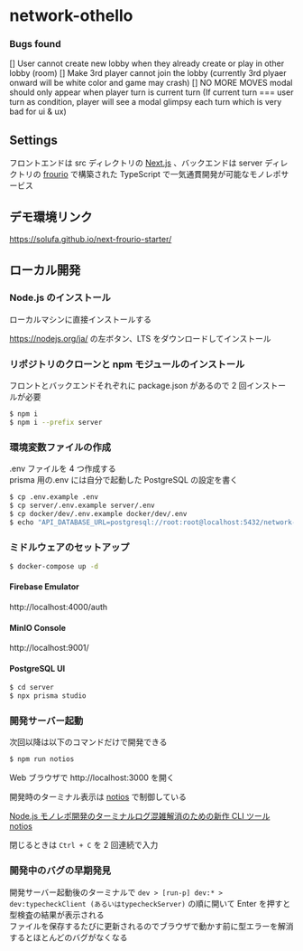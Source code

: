 # network-othello

### Bugs found

[] User cannot create new lobby when they already create or play in other lobby (room)
[] Make 3rd player cannot join the lobby (currently 3rd plyaer onward will be white color and game may crash)
[] NO MORE MOVES modal should only appear when player turn is current turn (If current turn === user turn as condition, player will see a modal glimpsy each turn which is very bad for ui & ux)

## Settings

フロントエンドは src ディレクトリの [Next.js](https://nextjs.org/) 、バックエンドは server ディレクトリの [frourio](https://frourio.com/) で構築された TypeScript で一気通貫開発が可能なモノレポサービス

## デモ環境リンク

https://solufa.github.io/next-frourio-starter/

## ローカル開発

### Node.js のインストール

ローカルマシンに直接インストールする

https://nodejs.org/ja/ の左ボタン、LTS をダウンロードしてインストール

### リポジトリのクローンと npm モジュールのインストール

フロントとバックエンドそれぞれに package.json があるので 2 回インストールが必要

```sh
$ npm i
$ npm i --prefix server
```

### 環境変数ファイルの作成

.env ファイルを 4 つ作成する  
prisma 用の.env には自分で起動した PostgreSQL の設定を書く

```sh
$ cp .env.example .env
$ cp server/.env.example server/.env
$ cp docker/dev/.env.example docker/dev/.env
$ echo "API_DATABASE_URL=postgresql://root:root@localhost:5432/network-othello" >> server/prisma/.env
```

### ミドルウェアのセットアップ

```sh
$ docker-compose up -d
```

#### Firebase Emulator

http://localhost:4000/auth

#### MinIO Console

http://localhost:9001/

#### PostgreSQL UI

```sh
$ cd server
$ npx prisma studio
```

### 開発サーバー起動

次回以降は以下のコマンドだけで開発できる

```sh
$ npm run notios
```

Web ブラウザで http://localhost:3000 を開く

開発時のターミナル表示は [notios](https://github.com/frouriojs/notios) で制御している

[Node.js モノレポ開発のターミナルログ混雑解消のための新作 CLI ツール notios](https://zenn.dev/luma/articles/nodejs-new-cli-tool-notios)

閉じるときは `Ctrl + C` を 2 回連続で入力

### 開発中のバグの早期発見

開発サーバー起動後のターミナルで `dev > [run-p] dev:* > dev:typecheckClient (あるいはtypecheckServer)` の順に開いて Enter を押すと型検査の結果が表示される  
ファイルを保存するたびに更新されるのでブラウザで動かす前に型エラーを解消するとほとんどのバグがなくなる
